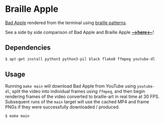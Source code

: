 # Braille Apple

[Bad Apple](https://www.youtube.com/watch?v=FtutLA63Cp8) rendered from the
terminal using [braille patterns](https://en.wikipedia.org/wiki/Braille_Patterns).

See a side by side comparison of Bad Apple and Braille Apple
[**-->here<--**](https://vimeo.com/636580388)!

## Dependencies
```sh
$ apt-get install python3 python3-pil black flake8 ffmpeg youtube-dl
```

## Usage
Running `make main` will download Bad Apple from YouTube using `youtube-dl`,
split the video into individual frames using `ffmpeg`, and then begin rendering
frames of the video converted to braille-art in real time at 30 FPS. Subsequent
runs of the `main` target will use the cached MP4 and frame PNGs if they were
successfully downloaded / produced.

```sh
$ make main
```
